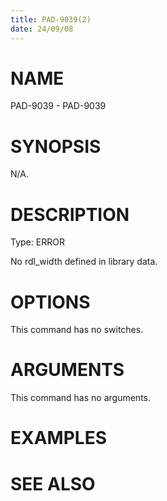 ```yaml
---
title: PAD-9039(2)
date: 24/09/08
---
```


# NAME

PAD-9039 - PAD-9039

# SYNOPSIS

N/A.

# DESCRIPTION

Type: ERROR

No rdl_width defined in library data.

# OPTIONS

This command has no switches.

# ARGUMENTS

This command has no arguments.

# EXAMPLES

# SEE ALSO
